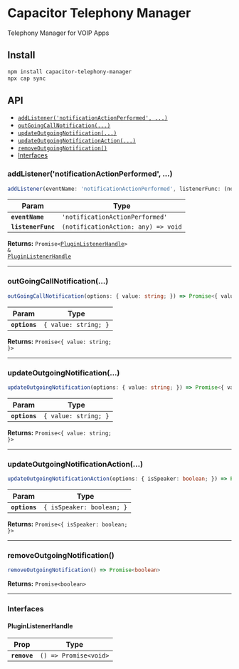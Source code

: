 # Capacitor Telephony Manager

Telephony Manager for VOIP Apps

## Install

```bash
npm install capacitor-telephony-manager
npx cap sync
```

## API

<docgen-index>

- [`addListener('notificationActionPerformed', ...)`](#addlistenernotificationactionperformed)
- [`outGoingCallNotification(...)`](#outgoingcallnotification)
- [`updateOutgoingNotification(...)`](#updateoutgoingnotification)
- [`updateOutgoingNotificationAction(...)`](#updateoutgoingnotificationaction)
- [`removeOutgoingNotification()`](#removeoutgoingnotification)
- [Interfaces](#interfaces)

</docgen-index>

<docgen-api>
<!--Update the source file JSDoc comments and rerun docgen to update the docs below-->

### addListener('notificationActionPerformed', ...)

```typescript
addListener(eventName: 'notificationActionPerformed', listenerFunc: (notificationAction: any) => void) => Promise<PluginListenerHandle> & PluginListenerHandle
```

| Param              | Type                                              |
| ------------------ | ------------------------------------------------- |
| **`eventName`**    | <code>'notificationActionPerformed'</code>        |
| **`listenerFunc`** | <code>(notificationAction: any) =&gt; void</code> |

**Returns:** <code>Promise&lt;<a href="#pluginlistenerhandle">PluginListenerHandle</a>&gt; & <a href="#pluginlistenerhandle">PluginListenerHandle</a></code>

---

### outGoingCallNotification(...)

```typescript
outGoingCallNotification(options: { value: string; }) => Promise<{ value: string; }>
```

| Param         | Type                            |
| ------------- | ------------------------------- |
| **`options`** | <code>{ value: string; }</code> |

**Returns:** <code>Promise&lt;{ value: string; }&gt;</code>

---

### updateOutgoingNotification(...)

```typescript
updateOutgoingNotification(options: { value: string; }) => Promise<{ value: string; }>
```

| Param         | Type                            |
| ------------- | ------------------------------- |
| **`options`** | <code>{ value: string; }</code> |

**Returns:** <code>Promise&lt;{ value: string; }&gt;</code>

---

### updateOutgoingNotificationAction(...)

```typescript
updateOutgoingNotificationAction(options: { isSpeaker: boolean; }) => Promise<{ isSpeaker: boolean; }>
```

| Param         | Type                                 |
| ------------- | ------------------------------------ |
| **`options`** | <code>{ isSpeaker: boolean; }</code> |

**Returns:** <code>Promise&lt;{ isSpeaker: boolean; }&gt;</code>

---

### removeOutgoingNotification()

```typescript
removeOutgoingNotification() => Promise<boolean>
```

**Returns:** <code>Promise&lt;boolean&gt;</code>

---

### Interfaces

#### PluginListenerHandle

| Prop         | Type                                      |
| ------------ | ----------------------------------------- |
| **`remove`** | <code>() =&gt; Promise&lt;void&gt;</code> |

</docgen-api>
